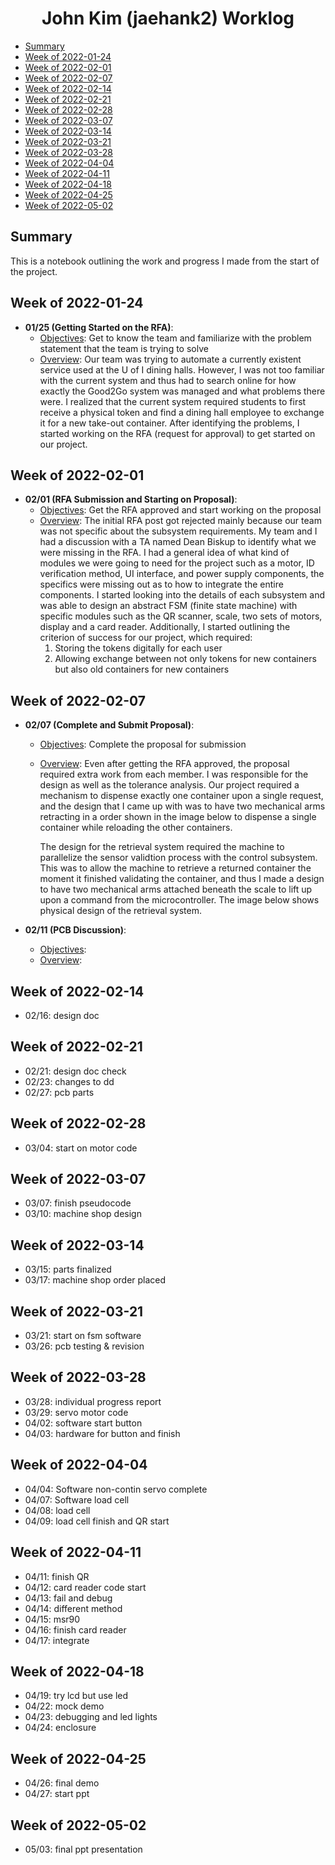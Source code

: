 <h1 align="center"> John Kim (jaehank2) Worklog </h1>


* [Summary](#summary)
* [Week of 2022-01-24](#week-of-2022-01-24)  
* [Week of 2022-02-01](#week-of-2022-02-01)  
* [Week of 2022-02-07](#week-of-2022-02-07)  
* [Week of 2022-02-14](#week-of-2022-02-14)  
* [Week of 2022-02-21](#week-of-2022-02-21)  
* [Week of 2022-02-28](#week-of-2022-02-28)  
* [Week of 2022-03-07](#week-of-2022-03-07)  
* [Week of 2022-03-14](#week-of-2022-03-14)  
* [Week of 2022-03-21](#week-of-2022-03-21)  
* [Week of 2022-03-28](#week-of-2022-03-28)  
* [Week of 2022-04-04](#week-of-2022-04-04)  
* [Week of 2022-04-11](#week-of-2022-04-11)  
* [Week of 2022-04-18](#week-of-2022-04-18)  
* [Week of 2022-04-25](#week-of-2022-04-25)  
* [Week of 2022-05-02](#week-of-2022-05-02)  



## Summary
This is a notebook outlining the work and progress I made from the start of the project.

## Week of 2022-01-24
* **01/25 (Getting Started on the RFA)**:
  * <ins>Objectives</ins>: Get to know the team and familiarize with the problem statement that the team is trying to solve
  * <ins>Overview</ins>: Our team was trying to automate a currently existent service used at the U of I dining halls. However, I was not too familiar with the current system and thus had to search online for how exactly the Good2Go system was managed and what problems there were. I realized that the current system required students to first receive a physical token and find a dining hall employee to exchange it for a new take-out container. After identifying the problems, I started working on the RFA (request for approval) to get started on our project.


## Week of 2022-02-01
* **02/01 (RFA Submission and Starting on Proposal)**:
  * <ins>Objectives</ins>: Get the RFA approved and start working on the proposal
  * <ins>Overview</ins>: The initial RFA post got rejected mainly because our team was not specific about the subsystem requirements. My team and I had a discussion with a TA named Dean Biskup to identify what we were missing in the RFA. I had a general idea of what kind of modules we were going to need for the project such as a motor, ID verification method, UI interface, and power supply components, the specifics were missing out as to how to integrate the entire components. I started looking into the details of each subsystem and was able to design an abstract FSM (finite state machine) with specific modules such as the QR scanner, scale, two sets of motors, display and a card reader. Additionally, I started outlining the criterion of success for our project, which required:
    1. Storing the tokens digitally for each user
    2. Allowing exchange between not only tokens for new containers but also old containers for new containers  

## Week of 2022-02-07
* **02/07 (Complete and Submit Proposal)**:
  * <ins>Objectives</ins>: Complete the proposal for submission
  * <ins>Overview</ins>: Even after getting the RFA approved, the proposal required extra work from each member. I was responsible for the design as well as the tolerance analysis. Our project required a mechanism to dispense exactly one container upon a single request, and the design that I came up with was to have two mechanical arms retracting in a order shown in the image below to dispense a single container while reloading the other containers.

    The design for the retrieval system required the machine to parallelize the sensor validtion process with the control subsystem. This was to allow the machine to retrieve a returned container the moment it finished validating the container, and thus I made a design to have two mechanical arms attached beneath the scale to lift up upon a command from the microcontroller. The image below shows physical design of the retrieval system.

* **02/11 (PCB Discussion)**:
  * <ins>Objectives</ins>:
  * <ins>Overview</ins>:

## Week of 2022-02-14
* 02/16: design doc

## Week of 2022-02-21
* 02/21: design doc check
* 02/23: changes to dd
* 02/27: pcb parts

## Week of 2022-02-28
* 03/04: start on motor code

## Week of 2022-03-07
* 03/07: finish pseudocode
* 03/10: machine shop design

## Week of 2022-03-14
* 03/15: parts finalized
* 03/17: machine shop order placed

## Week of 2022-03-21
* 03/21: start on fsm software
* 03/26: pcb testing & revision

## Week of 2022-03-28
* 03/28: individual progress report
* 03/29: servo motor code
* 04/02: software start button
* 04/03: hardware for button and finish

## Week of 2022-04-04
* 04/04: Software non-contin servo complete
* 04/07: Software load cell
* 04/08: load cell
* 04/09: load cell finish and QR start

## Week of 2022-04-11
* 04/11: finish QR
* 04/12: card reader code start
* 04/13: fail and debug
* 04/14: different method
* 04/15: msr90
* 04/16: finish card reader
* 04/17: integrate

## Week of 2022-04-18
* 04/19: try lcd but use led
* 04/22: mock demo
* 04/23: debugging and led lights
* 04/24: enclosure

## Week of 2022-04-25
* 04/26: final demo
* 04/27: start ppt

## Week of 2022-05-02
* 05/03: final ppt presentation
